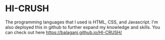 # HI-CRUSH
The programming languages that I used is HTML, CSS, and Javascript. I'm also deployed this in github to further expand my knowledge and skills. You can check out here https://balaganj.github.io/HI-CRUSH/

